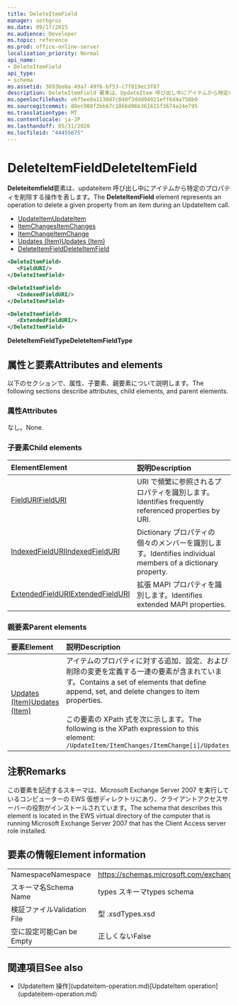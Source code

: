 ```yaml
---
title: DeleteItemField
manager: sethgros
ms.date: 09/17/2015
ms.audience: Developer
ms.topic: reference
ms.prod: office-online-server
localization_priority: Normal
api_name:
- DeleteItemField
api_type:
- schema
ms.assetid: 3893be6a-49a7-49f6-bf53-c7f819ec3f87
description: DeleteItemField 要素は、UpdateItem 呼び出し中にアイテムから特定のプロパティを削除する操作を表します。
ms.openlocfilehash: e6f5ee8a1130d7c040f3ddd94021eff6d4a758b0
ms.sourcegitcommit: 88ec988f2bb67c1866d06b361615f3674a24e795
ms.translationtype: MT
ms.contentlocale: ja-JP
ms.lasthandoff: 05/31/2020
ms.locfileid: "44455675"
---
```

# <a name="deleteitemfield"></a><span data-ttu-id="0376c-103">DeleteItemField</span><span class="sxs-lookup"><span data-stu-id="0376c-103">DeleteItemField</span></span>

<span data-ttu-id="0376c-104">**Deleteitemfield**要素は、updateitem 呼び出し中にアイテムから特定のプロパティを削除する操作を表します。</span><span class="sxs-lookup"><span data-stu-id="0376c-104">The **DeleteItemField** element represents an operation to delete a given property from an item during an UpdateItem call.</span></span> 
 
- [<span data-ttu-id="0376c-105">UpdateItem</span><span class="sxs-lookup"><span data-stu-id="0376c-105">UpdateItem</span></span>](updateitem.md)  
- [<span data-ttu-id="0376c-106">ItemChanges</span><span class="sxs-lookup"><span data-stu-id="0376c-106">ItemChanges</span></span>](itemchanges.md) 
- [<span data-ttu-id="0376c-107">ItemChange</span><span class="sxs-lookup"><span data-stu-id="0376c-107">ItemChange</span></span>](itemchange.md) 
- [<span data-ttu-id="0376c-108">Updates (Item)</span><span class="sxs-lookup"><span data-stu-id="0376c-108">Updates (Item)</span></span>](updates-item.md) 
- [<span data-ttu-id="0376c-109">DeleteItemField</span><span class="sxs-lookup"><span data-stu-id="0376c-109">DeleteItemField</span></span>](deleteitemfield.md)
  
```xml
<DeleteItemField>
   <FieldURI/>
</DeleteItemField>
```

```xml
<DeleteItemField>
   <IndexedFieldURI/> 
</DeleteItemField>
```

```xml
<DeleteItemField>
   <ExtendedFieldURI/>
</DeleteItemField>
```

<span data-ttu-id="0376c-110">**DeleteItemFieldType**</span><span class="sxs-lookup"><span data-stu-id="0376c-110">**DeleteItemFieldType**</span></span>

## <a name="attributes-and-elements"></a><span data-ttu-id="0376c-111">属性と要素</span><span class="sxs-lookup"><span data-stu-id="0376c-111">Attributes and elements</span></span>

<span data-ttu-id="0376c-112">以下のセクションで、属性、子要素、親要素について説明します。</span><span class="sxs-lookup"><span data-stu-id="0376c-112">The following sections describe attributes, child elements, and parent elements.</span></span>
  
### <a name="attributes"></a><span data-ttu-id="0376c-113">属性</span><span class="sxs-lookup"><span data-stu-id="0376c-113">Attributes</span></span>

<span data-ttu-id="0376c-114">なし。</span><span class="sxs-lookup"><span data-stu-id="0376c-114">None.</span></span>
  
### <a name="child-elements"></a><span data-ttu-id="0376c-115">子要素</span><span class="sxs-lookup"><span data-stu-id="0376c-115">Child elements</span></span>

|<span data-ttu-id="0376c-116">**Element**</span><span class="sxs-lookup"><span data-stu-id="0376c-116">**Element**</span></span>|<span data-ttu-id="0376c-117">**説明**</span><span class="sxs-lookup"><span data-stu-id="0376c-117">**Description**</span></span>|
|:-----|:-----|
|[<span data-ttu-id="0376c-118">FieldURI</span><span class="sxs-lookup"><span data-stu-id="0376c-118">FieldURI</span></span>](fielduri.md) <br/> |<span data-ttu-id="0376c-119">URI で頻繁に参照されるプロパティを識別します。</span><span class="sxs-lookup"><span data-stu-id="0376c-119">Identifies frequently referenced properties by URI.</span></span>  <br/> |
|[<span data-ttu-id="0376c-120">IndexedFieldURI</span><span class="sxs-lookup"><span data-stu-id="0376c-120">IndexedFieldURI</span></span>](indexedfielduri.md) <br/> |<span data-ttu-id="0376c-121">Dictionary プロパティの個々のメンバーを識別します。</span><span class="sxs-lookup"><span data-stu-id="0376c-121">Identifies individual members of a dictionary property.</span></span>  <br/> |
|[<span data-ttu-id="0376c-122">ExtendedFieldURI</span><span class="sxs-lookup"><span data-stu-id="0376c-122">ExtendedFieldURI</span></span>](extendedfielduri.md) <br/> |<span data-ttu-id="0376c-123">拡張 MAPI プロパティを識別します。</span><span class="sxs-lookup"><span data-stu-id="0376c-123">Identifies extended MAPI properties.</span></span>  <br/> |
   
### <a name="parent-elements"></a><span data-ttu-id="0376c-124">親要素</span><span class="sxs-lookup"><span data-stu-id="0376c-124">Parent elements</span></span>

|<span data-ttu-id="0376c-125">**要素**</span><span class="sxs-lookup"><span data-stu-id="0376c-125">**Element**</span></span>|<span data-ttu-id="0376c-126">**説明**</span><span class="sxs-lookup"><span data-stu-id="0376c-126">**Description**</span></span>|
|:-----|:-----|
|[<span data-ttu-id="0376c-127">Updates (Item)</span><span class="sxs-lookup"><span data-stu-id="0376c-127">Updates (Item)</span></span>](updates-item.md) <br/> |<span data-ttu-id="0376c-128">アイテムのプロパティに対する追加、設定、および削除の変更を定義する一連の要素が含まれています。</span><span class="sxs-lookup"><span data-stu-id="0376c-128">Contains a set of elements that define append, set, and delete changes to item properties.</span></span>  <br/><br/><span data-ttu-id="0376c-129">この要素の XPath 式を次に示します。</span><span class="sxs-lookup"><span data-stu-id="0376c-129">The following is the XPath expression to this element:</span></span><br/>`/UpdateItem/ItemChanges/ItemChange[i]/Updates` <br/> |
   
## <a name="remarks"></a><span data-ttu-id="0376c-130">注釈</span><span class="sxs-lookup"><span data-stu-id="0376c-130">Remarks</span></span>

<span data-ttu-id="0376c-131">この要素を記述するスキーマは、Microsoft Exchange Server 2007 を実行しているコンピューターの EWS 仮想ディレクトリにあり、クライアントアクセスサーバーの役割がインストールされています。</span><span class="sxs-lookup"><span data-stu-id="0376c-131">The schema that describes this element is located in the EWS virtual directory of the computer that is running Microsoft Exchange Server 2007 that has the Client Access server role installed.</span></span>
  
## <a name="element-information"></a><span data-ttu-id="0376c-132">要素の情報</span><span class="sxs-lookup"><span data-stu-id="0376c-132">Element information</span></span>

|||
|:-----|:-----|
|<span data-ttu-id="0376c-133">Namespace</span><span class="sxs-lookup"><span data-stu-id="0376c-133">Namespace</span></span>  <br/> |https://schemas.microsoft.com/exchange/services/2006/types  <br/> |
|<span data-ttu-id="0376c-134">スキーマ名</span><span class="sxs-lookup"><span data-stu-id="0376c-134">Schema Name</span></span>  <br/> |<span data-ttu-id="0376c-135">types スキーマ</span><span class="sxs-lookup"><span data-stu-id="0376c-135">types schema</span></span>  <br/> |
|<span data-ttu-id="0376c-136">検証ファイル</span><span class="sxs-lookup"><span data-stu-id="0376c-136">Validation File</span></span>  <br/> |<span data-ttu-id="0376c-137">型 .xsd</span><span class="sxs-lookup"><span data-stu-id="0376c-137">Types.xsd</span></span>  <br/> |
|<span data-ttu-id="0376c-138">空に設定可能</span><span class="sxs-lookup"><span data-stu-id="0376c-138">Can be Empty</span></span>  <br/> |<span data-ttu-id="0376c-139">正しくない</span><span class="sxs-lookup"><span data-stu-id="0376c-139">False</span></span>  <br/> |
   
## <a name="see-also"></a><span data-ttu-id="0376c-140">関連項目</span><span class="sxs-lookup"><span data-stu-id="0376c-140">See also</span></span>

- <span data-ttu-id="0376c-141">
  [UpdateItem 操作](updateitem-operation.md)</span><span class="sxs-lookup"><span data-stu-id="0376c-141">[UpdateItem operation](updateitem-operation.md)</span></span>


